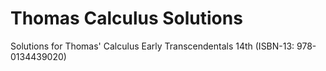 # Thomas Calculus Solutions

Solutions for Thomas' Calculus Early Transcendentals 14th (ISBN-13: 978-0134439020)
